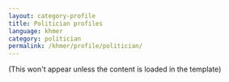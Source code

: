 ```yaml
---
layout: category-profile
title: Politician profiles
language: khmer
category: politician
permalink: /khmer/profile/politician/
---
```


(This won't appear unless the content is loaded in the template)